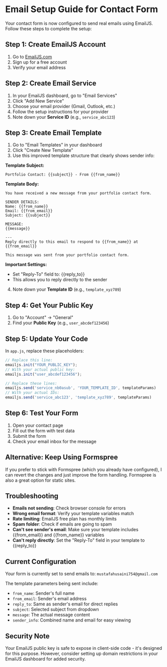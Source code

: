 # Email Setup Guide for Contact Form

Your contact form is now configured to send real emails using EmailJS. Follow these steps to complete the setup:

## Step 1: Create EmailJS Account

1. Go to [EmailJS.com](https://www.emailjs.com/)
2. Sign up for a free account
3. Verify your email address

## Step 2: Create Email Service

1. In your EmailJS dashboard, go to "Email Services"
2. Click "Add New Service"
3. Choose your email provider (Gmail, Outlook, etc.)
4. Follow the setup instructions for your provider
5. Note down your **Service ID** (e.g., `service_abc123`)

## Step 3: Create Email Template

1. Go to "Email Templates" in your dashboard
2. Click "Create New Template"
3. Use this improved template structure that clearly shows sender info:

**Template Subject:**
```
Portfolio Contact: {{subject}} - From {{from_name}}
```

**Template Body:**
```
You have received a new message from your portfolio contact form.

SENDER DETAILS:
Name: {{from_name}}
Email: {{from_email}}
Subject: {{subject}}

MESSAGE:
{{message}}

---
Reply directly to this email to respond to {{from_name}} at {{from_email}}

This message was sent from your portfolio contact form.
```

**Important Settings:**
- Set "Reply-To" field to: {{reply_to}}
- This allows you to reply directly to the sender

4. Note down your **Template ID** (e.g., `template_xyz789`)

## Step 4: Get Your Public Key

1. Go to "Account" → "General"
2. Find your **Public Key** (e.g., `user_abcdef123456`)

## Step 5: Update Your Code

In `app.js`, replace these placeholders:

```javascript
// Replace this line:
emailjs.init("YOUR_PUBLIC_KEY");
// With your actual public key:
emailjs.init("user_abcdef123456");

// Replace these lines:
emailjs.send('service_nb0asub', 'YOUR_TEMPLATE_ID', templateParams)
// With your actual IDs:
emailjs.send('service_abc123', 'template_xyz789', templateParams)
```

## Step 6: Test Your Form

1. Open your contact page
2. Fill out the form with test data
3. Submit the form
4. Check your email inbox for the message

## Alternative: Keep Using Formspree

If you prefer to stick with Formspree (which you already have configured), I can revert the changes and just improve the form handling. Formspree is also a great option for static sites.

## Troubleshooting

- **Emails not sending**: Check browser console for errors
- **Wrong email format**: Verify your template variables match
- **Rate limiting**: EmailJS free plan has monthly limits
- **Spam folder**: Check if emails are going to spam
- **Can't see sender's email**: Make sure your template includes {{from_email}} and {{from_name}} variables
- **Can't reply directly**: Set the "Reply-To" field in your template to {{reply_to}}

## Current Configuration

Your form is currently set to send emails to: `mustafahusaini754@gmail.com`

The template parameters being sent include:
- `from_name`: Sender's full name
- `from_email`: Sender's email address  
- `reply_to`: Same as sender's email for direct replies
- `subject`: Selected subject from dropdown
- `message`: The actual message content
- `sender_info`: Combined name and email for easy viewing

## Security Note

Your EmailJS public key is safe to expose in client-side code - it's designed for this purpose. However, consider setting up domain restrictions in your EmailJS dashboard for added security.